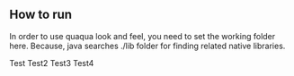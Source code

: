 How to run
------

In order to use quaqua look and feel, you need to set the working folder
here. Because, java searches ./lib folder for finding related native libraries.


Test
Test2
Test3
Test4

